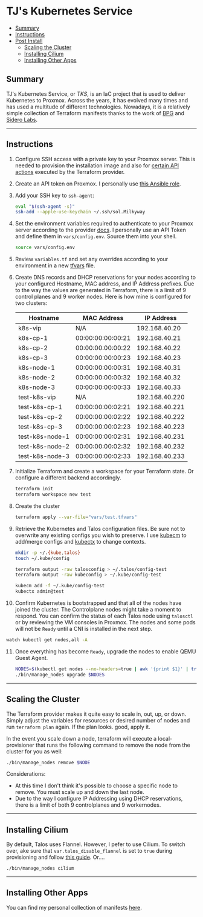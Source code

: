# TJ's Kubernetes Service

* [Summary](#summary)
* [Instructions](#instructions)
* [Post Install](#post-install)
  * [Scaling the Cluster](#scaling-the-cluster)
  * [Installing Cilium](#installing-cilium)
  * [Installing Other Apps](#installing-other-apps)

## Summary

TJ's Kubernetes Service, or *TKS*, is an IaC project that is used to deliver Kubernetes to Proxmox. Across the years, it has evolved many times and has used a multitude of different technologies. Nowadays, it is a relatively simple collection of Terraform manifests thanks to the work of [BPG](https://github.com/bpg/terraform-provider-proxmox) and [Sidero Labs](https://github.com/siderolabs/terraform-provider-talos). 

<hr>

## Instructions

1. Configure SSH access with a private key to your Proxmox server. This is needed to provision the installation image and also for [certain API actions](https://registry.terraform.io/providers/bpg/proxmox/latest/docs#api-token-authentication) executed by the Terraform provider.

2. Create an API token on Proxmox. I personally use [this Ansible role](https://github.com/zimmertr/Bootstrap-Proxmox/blob/master/roles/configure_terraform_user/tasks/main.yml).

3. Add your SSH key to `ssh-agent`:
   ```bash
   eval "$(ssh-agent -s)"
   ssh-add --apple-use-keychain ~/.ssh/sol.Milkyway
   ```

4. Set the environment variables required to authenticate to your Proxmox server according to the provider [docs](https://registry.terraform.io/providers/bpg/proxmox/latest/docs#authentication).  I personally use an API Token and define them in `vars/config.env`. Source them into your shell.

   ```bash
   source vars/config.env
   ```

5. Review `variables.tf` and set any overrides according to your environment in a new [tfvars](https://developer.hashicorp.com/terraform/language/values/variables#variable-definitions-tfvars-files) file.

6. Create DNS records and DHCP reservations for your nodes according to your configured Hostname, MAC address, and IP Address prefixes. Due to the way the values are generated in Terraform, there is a limit of 9 control planes and 9 worker nodes. Here is how mine is configured for two clusters:

   | Hostname        | MAC Address       | IP Address     |
   | --------------- | ----------------- | -------------- |
   | k8s-vip         | N/A               | 192.168.40.20  |
   | k8s-cp-1        | 00:00:00:00:00:21 | 192.168.40.21  |
   | k8s-cp-2        | 00:00:00:00:00:22 | 192.168.40.22  |
   | k8s-cp-3        | 00:00:00:00:00:23 | 192.168.40.23  |
   | k8s-node-1      | 00:00:00:00:00:31 | 192.168.40.31  |
   | k8s-node-2      | 00:00:00:00:00:32 | 192.168.40.32  |
   | k8s-node-3      | 00:00:00:00:00:33 | 192.168.40.33  |
   | test-k8s-vip    | N/A               | 192.168.40.220 |
   | test-k8s-cp-1   | 00:00:00:00:02:21 | 192.168.40.221 |
   | test-k8s-cp-2   | 00:00:00:00:02:22 | 192.168.40.222 |
   | test-k8s-cp-3   | 00:00:00:00:02:23 | 192.168.40.223 |
   | test-k8s-node-1 | 00:00:00:00:02:31 | 192.168.40.231 |
   | test-k8s-node-2 | 00:00:00:00:02:32 | 192.168.40.232 |
   | test-k8s-node-3 | 00:00:00:00:02:33 | 192.168.40.233 |

7. Initialize Terraform and create a workspace for your Terraform state. Or configure a different backend accordingly.
   ```bash
   terraform init
   terraform workspace new test
   ```

8. Create the cluster

   ```bash
   terraform apply --var-file="vars/test.tfvars"
   ```

9. Retrieve the Kubernetes and Talos configuration files. Be sure not to overwrite any existing configs you wish to preserve. I use [kubecm](https://github.com/sunny0826/kubecm) to add/merge configs and [kubectx](https://github.com/ahmetb/kubectx) to change contexts. 
   ```bash
   mkdir -p ~/.{kube,talos}
   touch ~/.kube/config
   
   terraform output -raw talosconfig > ~/.talos/config-test
   terraform output -raw kubeconfig > ~/.kube/config-test
   
   kubecm add -f ~/.kube/config-test
   kubectx admin@test
   ```

10. Confirm Kubernetes is bootstrapped and that all of the nodes have joined the cluster. The Controlplane nodes might take a moment to respond. You can confirm the status of each Talos node using `talosctl` or by reviewing the VM consoles in Proxmox. The nodes and some pods will not be `Ready` until a CNI is installed in the next step.
   ```bash
   watch kubectl get nodes,all -A
   ```

11. Once everything has become `Ready`, upgrade the nodes to enable QEMU Guest Agent. 

    ```bash
    NODES=$(kubectl get nodes --no-headers=true | awk '{print $1}' | tr '\n' ',')
    ./bin/manage_nodes upgrade $NODES
    ```

<hr>

## Scaling the Cluster

The Terraform provider makes it quite easy to scale in, out, up, or down. Simply adjust the variables for resources or desired number of nodes and run `terraform plan` again. If the plan looks. good, apply it. 

In the event you scale down a node, terraform will execute a local-provisioner that runs the following command to remove the node from the cluster for you as well:
```bash
./bin/manage_nodes remove $NODE
```

Considerations:

* At this time I don't think it's possible to choose a specific node to remove. You must scale up and down the last node. 
* Due to the way I configure IP Addressing using DHCP reservations, there is a limit of both 9 controlplanes and 9 workernodes.

<hr>

## Installing Cilium

By default, Talos uses Flannel. However, I pefer to use Cilium. To switch over, ake sure that `var.talos_disable_flannel` is set to `true` during provisioning and follow [this guide](https://www.talos.dev/v1.5/kubernetes-guides/network/deploying-cilium/). Or....

```bash
./bin/manage_nodes cilium
```

<hr>

## Installing Other Apps

You can find my personal collection of manifests [here](https://github.com/zimmertr/Application-Manifests). 



